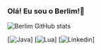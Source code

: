 
### Olá! Eu sou o Berlim!👋

![Berlim GitHub stats](https://github-readme-stats.vercel.app/api?username=021berlim&show_icons=true&theme=dracula)

[![Java](https://img.shields.io/badge/Java-ED8B00?style=for-the-badge&logo=openjdk&logoColor=white)]
[![Lua](https://img.shields.io/badge/Lua-2C2D72?style=for-the-badge&logo=lua&logoColor=white)]
[![Linkedin](https://img.shields.io/badge/LinkedIn-0077B5?style=for-the-badge&logo=linkedin&logoColor=white)]
